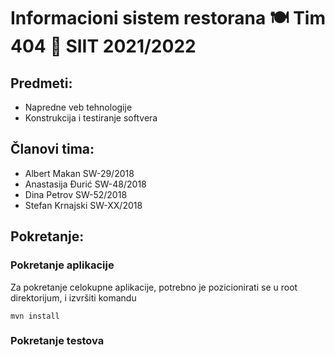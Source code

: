 # Informacioni sistem restorana 🍽 Tim 404 🍔 SIIT 2021/2022

## Predmeti:
- Napredne veb tehnologije 
- Konstrukcija i testiranje softvera

## Članovi tima:
- Albert Makan SW-29/2018
- Anastasija Đurić SW-48/2018
- Dina Petrov SW-52/2018
- Stefan Krnajski SW-XX/2018

## Pokretanje:

### Pokretanje aplikacije
Za pokretanje celokupne aplikacije, potrebno je pozicionirati se u root direktorijum, i izvršiti komandu
```
mvn install
```
### Pokretanje testova
